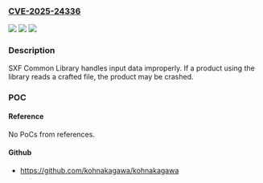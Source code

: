 ### [CVE-2025-24336](https://cve.mitre.org/cgi-bin/cvename.cgi?name=CVE-2025-24336)
![](https://img.shields.io/static/v1?label=Product&message=SXF%20Common%20Library&color=blue)
![](https://img.shields.io/static/v1?label=Version&message=%3D%20all%20versions%20&color=brighgreen)
![](https://img.shields.io/static/v1?label=Vulnerability&message=Improper%20handling%20of%20structural%20elements&color=brighgreen)

### Description

SXF Common Library handles input data improperly. If a product using the library reads a crafted file, the product may be crashed.

### POC

#### Reference
No PoCs from references.

#### Github
- https://github.com/kohnakagawa/kohnakagawa

